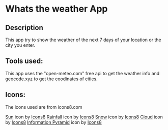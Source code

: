 # Whats the weather App

## Description

This app try to show the weather of the next 7 days of your location or the city you enter.

## Tools used:

This app uses the "open-meteo.com" free api to get the weather info and geocode.xyz to get the coodinates of cities.

## Icons:

The icons used are from icons8.com

<a target="_blank" href="https://icons8.com/icon/8EUmYhfLPTCF/sun">Sun</a> icon by <a target="_blank" href="https://icons8.com">Icons8</a>
<a target="_blank" href="https://icons8.com/icon/ycLdTupX7dng/rainfall">Rainfall</a> icon by <a target="_blank" href="https://icons8.com">Icons8</a>
<a target="_blank" href="https://icons8.com/icon/YAYVfad1K0Lp/snow">Snow</a> icon by <a target="_blank" href="https://icons8.com">Icons8</a>
<a target="_blank" href="https://icons8.com/icon/1RZffALm9Wgo/cloud">Cloud</a> icon by <a target="_blank" href="https://icons8.com">Icons8</a>
<a target="_blank" href="https://icons8.com/icon/TkGybXXtSFTm/information-pyramid">Information Pyramid</a> icon by <a target="_blank" href="https://icons8.com">Icons8</a>
